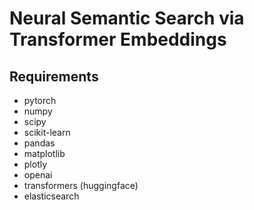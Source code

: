 # Neural Semantic Search via Transformer Embeddings

## Requirements
- pytorch
- numpy
- scipy
- scikit-learn
- pandas
- matplotlib
- plotly
- openai
- transformers (huggingface)
- elasticsearch
